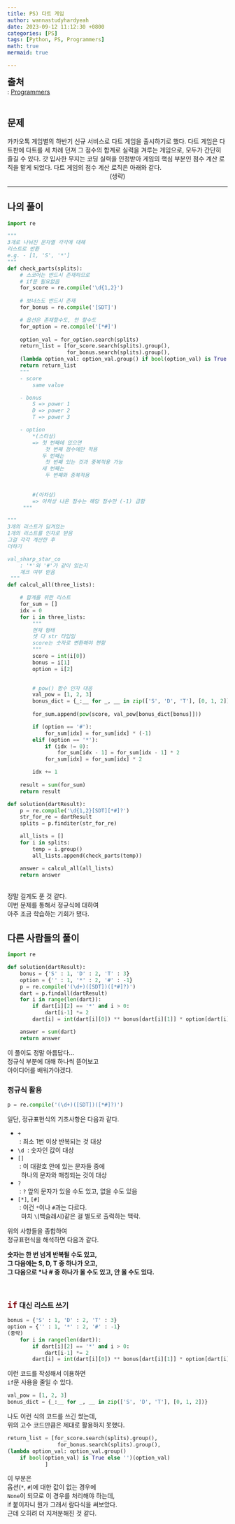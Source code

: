 ```yaml
---
title: PS) 다트 게임
author: wannastudyhardyeah
date: 2023-09-12 11:12:30 +0800
categories: [PS]
tags: [Python, PS, Programmers]
math: true
mermaid: true

---
```

<span style="font-size: 1.3rem;"><b>출처</b></span><br>
\: <a href="https://school.programmers.co.kr/learn/courses/30/lessons/17682">Programmers</a>
<br><br>
<h2 id="problem">문제</h2>
카카오톡 게임별의 하반기 신규 서비스로 다트 게임을 출시하기로 했다. 다트 게임은 다트판에 다트를 세 차례 던져 그 점수의 합계로 실력을 겨루는 게임으로, 모두가 간단히 즐길 수 있다.
갓 입사한 무지는 코딩 실력을 인정받아 게임의 핵심 부분인 점수 계산 로직을 맡게 되었다. 다트 게임의 점수 계산 로직은 아래와 같다.
<div align="center">(생략)</div>

<hr>
<h2 id="my-solved">나의 풀이</h2>

```python
import re

""" 
3개로 나눠진 문자열 각각에 대해
리스트로 반환
e.g. - [1, 'S', '*']
"""
def check_parts(splits):
    # 스코어는 반드시 존재하므로
    # if문 필요없음
    for_score = re.compile('\d{1,2}')
    
    # 보너스도 반드시 존재
    for_bonus = re.compile('[SDT]')

    # 옵션은 존재할수도, 안 할수도
    for_option = re.compile('[*#]')
    
    option_val = for_option.search(splits)
    return_list = [for_score.search(splits).group(),
                   for_bonus.search(splits).group(),
    (lambda option_val: option_val.group() if bool(option_val) is True else '')(option_val)]
    return return_list
    """ 
    - score
        same value

    - bonus
        S => power 1
        D => power 2
        T => power 3

    - option
        *(스타상) 
        => 첫 번째에 있으면
            첫 번째 점수에만 적용
           두 번째는
            첫 번째 있는 것과 중복적용 가능
           세 번째는
            두 번째와 중복적용
            
        
        #(아차상)
        => 아차상 나온 점수는 해당 점수만 (-1) 곱함
     """

""" 
3개의 리스트가 담겨있는
1개의 리스트를 인자로 받음
그걸 각각 계산한 후
더하기

val_sharp_star_co
    : '*'와 '#'가 같이 있는지 
    체크 여부 받음
 """
def calcul_all(three_lists):

    # 합계를 위한 리스트
    for_sum = []
    idx = 0
    for i in three_lists:
        """
        현재 형태
        셋 다 str 타입임
        score는 숫자로 변환해야 편함 
        """
        score = int(i[0])
        bonus = i[1]
        option = i[2]

        
        # pow() 함수 인자 대응
        val_pow = [1, 2, 3]
        bonus_dict = {_:__ for _, __ in zip(['S', 'D', 'T'], [0, 1, 2])}
        
        for_sum.append(pow(score, val_pow[bonus_dict[bonus]]))

        if (option == '#'):
            for_sum[idx] = for_sum[idx] * (-1)
        elif (option == '*'):
            if (idx != 0):
                for_sum[idx - 1] = for_sum[idx - 1] * 2 
            for_sum[idx] = for_sum[idx] * 2

        idx += 1
        
    result = sum(for_sum)
    return result

def solution(dartResult):
    p = re.compile('\d{1,2}[SDT][*#]?')
    str_for_re = dartResult
    splits = p.finditer(str_for_re)

    all_lists = []
    for i in splits:
        temp = i.group()
        all_lists.append(check_parts(temp))

    answer = calcul_all(all_lists)
    return answer
```
<br>
정말 길게도 푼 것 같다.<br>
이번 문제를 통해서 정규식에 대하여<br>
아주 조금 학습하는 기회가 됐다.<br>



<h2 id="other_solutions">다른 사람들의 풀이</h2>

```python
import re

def solution(dartResult):
    bonus = {'S' : 1, 'D' : 2, 'T' : 3}
    option = {'' : 1, '*' : 2, '#' : -1}
    p = re.compile('(\d+)([SDT])([*#]?)')
    dart = p.findall(dartResult)
    for i in range(len(dart)):
        if dart[i][2] == '*' and i > 0:
            dart[i-1] *= 2
        dart[i] = int(dart[i][0]) ** bonus[dart[i][1]] * option[dart[i][2]]

    answer = sum(dart)
    return answer
```

이 풀이도 정말 아름답다...<br>
정규식 부분에 대해 하나씩 뜯어보고<br>
아이디어를 배워가야겠다.

<h3 id="reg-exp">정규식 활용</h3>

```python
p = re.compile('(\d+)([SDT])([*#]?)')
```
일단, 정규표현식의 기초사항은 다음과 같다.<br>

- ``+``<br>
&nbsp;\: 최소 1번 이상 반복되는 것 대상<br>
- ``\d``
&nbsp;\: 숫자인 값이 대상<br>
- ``[]``<br>
&nbsp;\: 이 대괄호 안에 있는 문자들 중에<br>
&nbsp;&nbsp;하나의 문자와 매칭되는 것이 대상
- ``?``<br>
&nbsp;\: ``?`` 앞의 문자가 있을 수도 있고, 없을 수도 있음<br>
- ``[*]``, ``[#]``<br>
&nbsp;\: 이건 ``*``이나 ``#``과는 다르다.<br>
&nbsp;&nbsp;마치 ``\``(백슬래시)같은 걸 별도로 출력하는 맥락.<br>

위의 사항들을 종합하여<br>
정규표현식을 해석하면 다음과 같다.<br>

<b>숫자는 한 번 넘게 반복될 수도 있고,<br>
그 다음에는 S, D, T 중 하나가 오고,<br>
그 다음으로 *나 # 중 하나가 올 수도 있고, 안 올 수도 있다.<br></b> 


<br>
<h3 id="use-list-instead-of-if"><code class="language-python highlighter-rouge" style="color: #83060e; font-size: 1.2rem;">if</code> 대신 리스트 쓰기</h3>

```python
bonus = {'S' : 1, 'D' : 2, 'T' : 3}
option = {'' : 1, '*' : 2, '#' : -1}
(중략)
    for i in range(len(dart)):
        if dart[i][2] == '*' and i > 0:
            dart[i-1] *= 2
        dart[i] = int(dart[i][0]) ** bonus[dart[i][1]] * option[dart[i][2]]
```
이런 코드를 작성해서 이용하면<br>
``if``문 사용을 줄일 수 있다.<br>

```python
val_pow = [1, 2, 3]
bonus_dict = {_:__ for _, __ in zip(['S', 'D', 'T'], [0, 1, 2])}
```

나도 이런 식의 코드를 쓰긴 썼는데,<br>
위의 고수 코드만큼은 제대로 활용하지 못했다.<br>

```python
return_list = [for_score.search(splits).group(),
                for_bonus.search(splits).group(),
(lambda option_val: option_val.group() 
    if bool(option_val) is True else '')(option_val)
            ]
```
이 부분은<br>
옵션(``*``, ``#``)에 대한 값이 없는 경우에<br>
``None``이 되므로 이 경우를 처리해야 하는데,<br>
if 붙이자니 뭔가 그래서 람다식을 써보았다.<br>
근데 오히려 더 지저분해진 것 같다.<br>